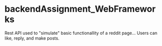 # backendAssignment_WebFrameworks
Rest API used to "simulate" basic functionallity of a reddit page... Users can like, reply, and make posts.
